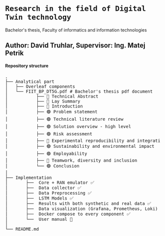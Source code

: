 # `Research in the field of Digital Twin technology`
Bachelor's thesis, Faculty of informatics and information technologies

## Author: David Truhlar, Supervisor: Ing. Matej Petrik

#### Repository structure
<pre>
.
├── Analytical part
│   ├── Overleaf components
│   └── FIIT_BP_DT5G.pdf # Bachelor's thesis pdf document
│           ├── 🔴 Technical Abstract
│           ├── 🔴 Lay Summary
│           ├── 🔴 Introduction
│           ├── 🟢 Problem statement
│           ├── 🟢 Technical literature review
│           ├── 🟢 Solution overview - high level
│           ├── 🟢 Risk assessment
│           ├── 🔴 Experimental reproducibility and integration
│           ├── 🟢 Sustainability and environmental impact
│           ├── 🟢 Employability
│           ├── 🔴 Teamwork, diversity and inclusion
│           └── 🟢 Conclusion
│  
├── Implementation
│       ├──  Core + RAN emulator ✅
│       ├──  Data collector ✅
│       ├──  Data Preprocessing ✅
│       ├──  LSTM Models ✅
│       ├──  Results with both synthetic and real data ✅
│       ├──  Data visualization (Grafana, Prometheus, Loki) ✅
│       ├──  Docker compose to every component ✅
│       └──  User manual 🔴
│
└── README.md
</pre>








